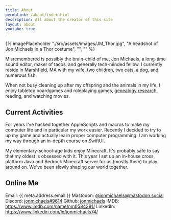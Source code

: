 ```yaml
---
title: About
permalink: /about/index.html
description: All about the creator of this site
layout: about
youtube: true
---
```


{% imagePlaceholder "./src/assets/images/JM_Thor.jpg", "A headshot of Jon Michaels in a Thor costume", "", "" %}

Misremembered is possibly the brain-child of me, Jon Michaels, a long-time sound editor, maker of tacos, and generally tech-minded fellow. I currently reside in Marshfield, MA with my wife, two children, two cats, a dog, and numerous fish.

When not busy cleaning up after my offspring and the animals in my life, I enjoy tabletop boardgames and roleplaying games, [genealogy research](/about/ancestors.html), reading, and watching movies.

## Current Activities

For years I've hacked together AppleScripts and macros to make my computer life and in particular my work easier. Recently I decided to try to up my game and actually learn proper computer programming. I am working my way through an in-depth course on SwiftUI.

My elementary-school-age kids enjoy Minecraft. It's probably safe to say that my oldest is obsessed with it. This year I set up an in-house cross platform Java and Bedrock Minecraft server for us (mostly them) to play around on. We've been slowly shaping our world together.

## Online Me

Email: {{ meta.address.email }}
Mastodon: [@jonmichaels@mastodon.social](https://mastodon.social/@jonmichaels)
Discord: [jonmichaels#9614](http://discordapp.com/users/352655177612001284)
Github: [jonmichaels](https://github.com/jonmichaels)
IMDB: https://www.imdb.com/name/nm0584391/
LinkedIn: https://www.linkedin.com/in/jonmichaels74/
